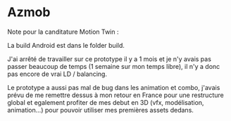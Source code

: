 # Azmob

Note pour la canditature Motion Twin :

La build Android est dans le folder build.

J'ai arrêté de travailler sur ce prototype il y a 1 mois et je n'y avais pas passer beaucoup de temps (1 semaine sur mon temps libre), il n'y a donc pas encore de vrai LD / balancing.

Le prototype a aussi pas mal de bug dans les animation et combo, j'avais prévu de me remettre dessus à mon retour en France pour une restructure global et egalement profiter de mes debut en 3D (vfx, modélisation, animation...) pour pouvoir utiliser mes premières assets dedans.
